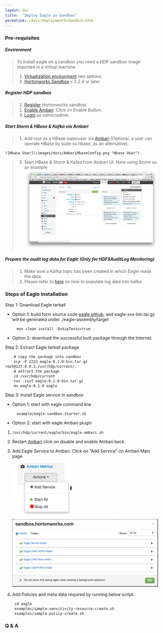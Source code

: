 ```yaml
---
layout: doc
title:  "Deploy Eagle in Sandbox"
permalink: /docs/deploymentInSandbox.html
---
```


### Pre-requisites

##### Environment
> To install eagle on a sandbox you need a HDP sandbox image imported in a virtual machine.
>
> 1. [Virtualization environment](http://hortonworks.com/products/hortonworks-sandbox/#install) two options
> 2. [Hortonworks Sandbox](http://hortonworks.com/products/hortonworks-sandbox/#install) v 2.2.4 or later.

##### Register HDP sandbox
> 1. [Register](http://127.0.0.1:8888/) Hortonworks sandbox.
> 2. [Enable Ambari](http://127.0.0.1:8000/). Click on Enable Button.
> 3. [Login](http://127.0.0.1:8080) as admin/admin.

##### Start Storm & HBase & Kafka via Ambari
> 1. Add root as a HBase superuser via [Ambari](http://127.0.0.1:8080/#/main/services/HBASE/configs) (Optional, a user can operate HBase by sudo su hbase, as an alternative).
>
    ![Hbase User](/images/docs/AmbariHbaseConfig.png "Hbase User")
> 2. Start HBase & Storm & Kafka from Ambari UI. Here using Storm as an example
![Restart Services](/images/docs/startStorm.png "Services")

##### Prepare the audit log data for Eagle (Only for HDFSAuditLog Monitoring)
> 1. Make sure a Kafka topic has been created in which Eagle reads the data.
> 2. Please refer to [here](/docs/importHDFSAuditLog.html) on how to populate log data into kafka.

### Steps of Eagle Installation

Step 1: Download Eagle tarball

* Option 1: build form source code [eagle github](https://github.corp.ebay.com/eagle/eagle/tree/release1.0), and eagle-xxx-bin.tar.gz will be generated under ./eagle-assembly/target

        mvn clean install -DskipTests=true

* Option 2: download the successful built package through the Internet.

Step 2: Extract Eagle tarball package

        # copy the package into sandbox
        scp -P 2222 eagle-0.1.0-bin.tar.gz root@127.0.0.1:/usr/hdp/current/.
        # extract the package
        cd /usr/hdp/current
        tar -zxvf eagle-0.1.0-bin.tar.gz
        mv eagle-0.1.0 eagle


Step 3: Install Eagle service in sandbox

* Option 1: start with eagle command line

        example/eagle-sandbox-starter.sh

* Option 2: start with eagle Ambari plugin
1. `/usr/hdp/current/eagle/bin/eagle-ambari.sh`

2. Restart [Ambari](http://127.0.0.1:8000/) click on disable and enable Ambari back.

3. Add Eagle Service to Ambari. Click on "Add Service" on Ambari Main page

    ![AddService](/images/docs/AddService.png "AddService")
    ![Eagle Services](/images/docs/EagleServiceSuccess.png "Eagle Services")

4. Add Policies and meta data required by running below script.

        cd eagle
        examples/sample-sensitivity-resource-create.sh
        examples/sample-policy-create.sh


### **Q & A**